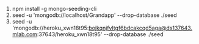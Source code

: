 1. npm install -g mongo-seeding-cli
1. seed -u 'mongodb://localhost/Grandapp' --drop-database ./seed
1. seed -u 'mongodb://heroku_xwn18t95:bojkqnjfvltgf6bdcakcqd5aga@ds137643.mlab.com:37643/heroku_xwn18t95' --drop-database ./seed